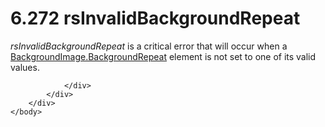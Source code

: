 <html dir="LTR" xmlns:mshelp="http://msdn.microsoft.com/mshelp" xmlns:ddue="http://ddue.schemas.microsoft.com/authoring/2003/5" xmlns:xlink="http://www.w3.org/1999/xlink" xmlns:tool="http://www.microsoft.com/tooltip">
    <head>
        <meta http-equiv="Content-Type" content="text/html; CHARSET=utf-8"></meta>
        <meta name="save" content="history"></meta>
        <title>6.272 rsInvalidBackgroundRepeat</title>
        <xml>
            <mshelp:toctitle title="6.272 rsInvalidBackgroundRepeat"></mshelp:toctitle>
            <mshelp:rltitle title="[MS-RDL]: rsInvalidBackgroundRepeat"></mshelp:rltitle>
            <mshelp:keyword index="A" term="d043f5ba-f248-4a83-b660-95bc5b46baec"></mshelp:keyword>
            <mshelp:attr name="DCSext.ContentType" value="open specification"></mshelp:attr>
            <mshelp:attr name="AssetID" value="d043f5ba-f248-4a83-b660-95bc5b46baec"></mshelp:attr>
            <mshelp:attr name="TopicType" value="kbRef"></mshelp:attr>
            <mshelp:attr name="DCSext.Title" value="[MS-RDL]: rsInvalidBackgroundRepeat" />
        </xml>
    </head>
    <body>
        <div id="header">
            <h1 class="heading">6.272 rsInvalidBackgroundRepeat</h1>
        </div>
        <div id="mainSection">
            <div id="mainBody">
                <div id="allHistory" class="saveHistory"></div>
                <div id="sectionSection0" class="section" name="collapseableSection">
                    

<p><i>rsInvalidBackgroundRepeat</i> is a critical error that
will occur when a <a href="ddda78c1-41fa-4f6f-8338-75e87ec31483.html">BackgroundImage.BackgroundRepeat</a>
element is not set to one of its valid values.</p>


                </div>
            </div>
        </div>
    </body>
</html>